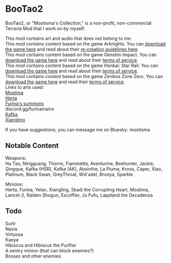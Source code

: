 # BooTao2
BooTao2, or "Mootisma's Collection," is a non-profit, non-commercial Terraria Mod that I work on by myself.

This mod contains art and audio that does not belong to me.\
This mod contains content based on the game Arknights. You can [download the game here](https://arknights.global/) and read about their [re-creation guidelines here](https://arknights.global/fankit/guidelines).\
This mod contains content based on the game Genshin Impact. You can [download the game here](https://genshin.hoyoverse.com/en/) and read about their [terms of service](https://genshin.hoyoverse.com/en/company/terms).\
This mod contains content based on the game Honkai: Star Rail. You can [download the game here](https://hsr.hoyoverse.com/en-us/) and read about their [terms of service](https://hsr.hoyoverse.com/en-us/company/terms).\
This mod contains content based on the game Zenless Zone Zero. You can [download the game here](https://zenless.hoyoverse.com/en-us/) and read their [terms of service](https://zenless.hoyoverse.com/en-us/company/terms).\
Links to arts used:  
[Mostima](https://www.pixiv.net/en/artworks/105771410)  
[Herta](https://www.pixiv.net/en/artworks/107442519)  
[Furina's summons](https://www.pixiv.net/en/artworks/114000440)  
discord.gg/furinamains  
[Kafka](https://twitter.com/dorkdragoon)  
[Xiangling](https://twitter.com/melonbreadfbp)

If you have suggestions, you can message me on Bluesky: mootisma

## Notable Content
Weapons:\
Hu Tao, Ningguang, Thorns, Fiammetta, Aventurine, Beehunter, Jackie, Qingque, Kafka (HSR), Kafka (AK), Absinthe, La Pluma, Kroos, Caper, Xiao, Platinum, Black Swan, GreyThroat, Wiš'adel, Bronya, Sparkle

Minions:\
Herta, Furina, Yelan, Xiangling, Skadi the Corrupting Heart, Mostima, Lancet-2, Raiden Shogun, Escoffier, Ju Fufu, Lappland the Decadenza

## Todo
Surtr\
Navia\
Virtuosa\
Kaeya\
Hibiscus and Hibiscus the Purifier\
A sentry minion (that can block enemies?)\
Bosses and other enemies